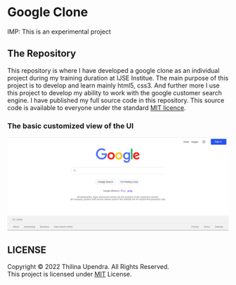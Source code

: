 # Google Clone 
IMP: This is an experimental project

## The Repository
This repository is where I have developed a google clone as an individual project during my training duration at IJSE Institue. The main purpose of this project is to develop and learn mainly html5, css3. And further more I use this project to develop my ability to work with the google customer search engine. I have published my full source code in this repository. This source code is available to everyone under the standard [MIT licence](./LICENSE.txt).

### The basic customized view of the UI
![This is an image](image/google-clone-UI.png)

## LICENSE
Copyright © 2022 Thilina Upendra. All Rights Reserved. <br>
This project is licensed under [MIT](LICENSE.txt) License.


